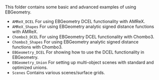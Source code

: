 This folder contains some basic and advanced examples of using EBGeometry.

* `AMReX_DCEL` For using EBGeometry DCEL functionality with AMReX.
* `AMReX_Shapes` For using EBGeometry analytic signed distance functions with AMReX.
* `Chombo3_DCEL` For using EBGeometry DCEL functionality with Chombo3.
* `Chombo3_Shapes` For using EBGeometry analytic signed distance functions with Chombo3.
* `EBGeometry_DCEL` For showing how to use the DCEL functionality in EBGeometry.
* `EBGeometry_Union` For setting up multi-object scenes with standard and optimized unions.
* `Scenes` Contains various scenes/surface grids. 
